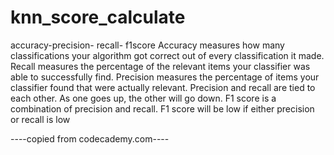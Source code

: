 # knn_score_calculate
accuracy-precision- recall- f1score
Accuracy measures how many classifications your algorithm got correct out of every classification it made.
Recall measures the percentage of the relevant items your classifier was able to successfully find.
Precision measures the percentage of items your classifier found that were actually relevant.
Precision and recall are tied to each other. As one goes up, the other will go down.
F1 score is a combination of precision and recall.
F1 score will be low if either precision or recall is low

----copied from codecademy.com----

